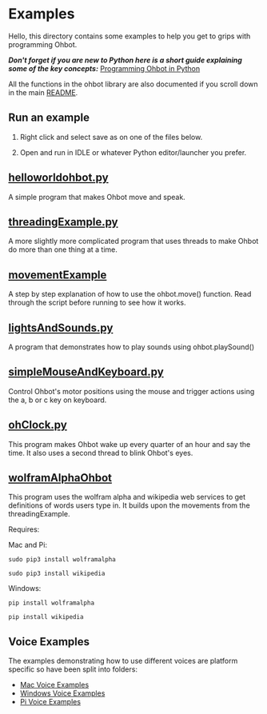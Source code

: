 # Examples

Hello, this directory contains some examples to help you get to grips with programming Ohbot. 

***Don't forget if you are new to Python here is a short guide explaining some of the key concepts:*** [Programming Ohbot in Python](https://docs.google.com/document/d/e/2PACX-1vRoe6kxmSYFnR3upGNZuBgTO31c5xkpoxtLbrVmalGlT7IYsCmaV4DJ4QhnCDMo-kMslbZNtnSbDWfj/pub)

All the functions in the ohbot library are also documented if you scroll down in the main [README](https://github.com/ohbot/ohbot-python/blob/master/README.md).

Run an example
-

1) Right click and select save as on one of the files below.

2) Open and run in IDLE or whatever Python editor/launcher you prefer. 

[helloworldohbot.py](https://raw.githubusercontent.com/ohbot/ohbot-python/master/examples/helloworldohbot.py)
-
A simple program that makes Ohbot move and speak. 

 [threadingExample.py](https://raw.githubusercontent.com/ohbot/ohbot-python/master/examples/threadingExample.py)
-
A more slightly more complicated program that uses threads to make Ohbot do more than one thing at a time. 

[movementExample](https://raw.githubusercontent.com/ohbot/ohbot-python/master/examples/movementExample.py)
-
A step by step explanation of how to use the ohbot.move() function. Read through the script before running to see how it works. 

 [lightsAndSounds.py](https://raw.githubusercontent.com/ohbot/ohbot-python/master/examples/lightsAndSounds.py)
-
A program that demonstrates how to play sounds using ohbot.playSound()

[simpleMouseAndKeyboard.py](https://raw.githubusercontent.com/ohbot/ohbot-python/master/examples/simpleMouseAndKeyboard.py)
-
Control Ohbot's motor positions using the mouse and trigger actions using the a, b or c key on keyboard. 

 [ohClock.py](https://raw.githubusercontent.com/ohbot/ohbot-python/master/examples/ohClock.py)
-
This program makes Ohbot wake up every quarter of an hour and say the time. It also uses a second thread to blink Ohbot's eyes.  

 [wolframAlphaOhbot](https://raw.githubusercontent.com/ohbot/ohbot-python/master/examples/wolframAlphaOhbot.py)
-
This program uses the wolfram alpha and wikipedia web services to get definitions of words users type in. It builds upon the movements from the threadingExample. 

Requires:

Mac and Pi:

```sudo pip3 install wolframalpha```  

```sudo pip3 install wikipedia``` 

Windows:

```pip install wolframalpha```  

```pip install wikipedia``` 

Voice Examples
-
The examples demonstrating how to use different voices are platform specific so have been split into folders:

* [Mac Voice Examples](https://github.com/ohbot/ohbot-python/tree/master/examples/Mac)
* [Windows Voice Examples](https://github.com/ohbot/ohbot-python/tree/master/examples/Windows)
* [Pi Voice Examples](https://github.com/ohbot/ohbot-python/tree/master/examples/Pi)

